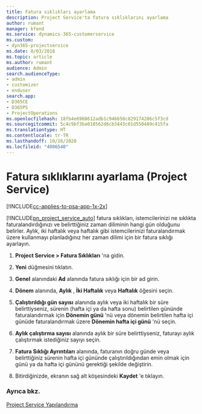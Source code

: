 ```yaml
---
title: Fatura sıklıkları ayarlama
description: Project Service'ta fatura sıklıklarını ayarlama
author: rumant
manager: kfend
ms.service: dynamics-365-customerservice
ms.custom:
- dyn365-projectservice
ms.date: 8/03/2018
ms.topic: article
ms.author: rumant
audience: Admin
search.audienceType:
- admin
- customizer
- enduser
search.app:
- D365CE
- D365PS
- ProjectOperations
ms.openlocfilehash: 18fb4e6968612adb1c946650c829174286c5f3cd
ms.sourcegitcommit: 5c4c9bf3ba018562d6cb3443c01d550489c415fa
ms.translationtype: HT
ms.contentlocale: tr-TR
ms.lasthandoff: 10/16/2020
ms.locfileid: "4086540"
---
```

# <a name="set-up-invoice-frequencies-project-service"></a>Fatura sıklıklarını ayarlama (Project Service)

[!INCLUDE[cc-applies-to-psa-app-1x-2x](../includes/cc-applies-to-psa-app-1x-2x.md)]

[!INCLUDE[pn_project_service_auto](../includes/pn-project-service-auto.md)] fatura sıklıkları, istemcilerinizi ne sıklıkta faturalandırdığınızı ve belirttiğiniz zaman diliminin hangi gün olduğunu belirler. Aylık, iki haftalık veya haftalık gibi istemcilerinizi faturalandırmak üzere kullanmayı planladığınız her zaman dilimi için bir fatura sıklığı ayarlayın.  
  
1.  **Project Service > Fatura Sıklıkları** 'na gidin.  
  
2.  **Yeni** düğmesini tıklatın.  
  
3.  **Genel** alanındaki **Ad** alanında fatura sıklığı için bir ad girin.  
  
4.  **Dönem** alanında, **Aylık** , **İki Haftalık** veya **Haftalık** öğesini seçin.  
  
5.  **Çalıştırıldığı gün sayısı** alanında aylık veya iki haftalık bir süre belirttiyseniz, sürenin (hafta içi ya da hafta sonu) belirtilen gününde faturalandırmak için **Dönemin günü** 'nü veya dönemin belirtilen hafta içi günüde faturalandırmak üzere **Dönemin hafta içi günü** 'nü seçin.  
  
6.  **Aylık çalıştırma sayısı** alanında aylık bir süre belirttiyseniz, faturayı aylık çalıştırmak istediğiniz sayıyı seçin.  
  
7.  **Fatura Sıklığı Ayrıntıları** alanında, faturanın doğru günde veya belirttiğiniz sürenin hafta içi gününde çalıştırıldığından emin olmak için günü ya da hafta içi gününü gerektiği şekilde değiştirin.  
  
8.  Bitirdiğinizde, ekranın sağ alt köşesindeki **Kaydet** 'e tıklayın.  
  
### <a name="see-also"></a>Ayrıca bkz.  
 [Project Service Yapılandırma](../psa/configure.md)
